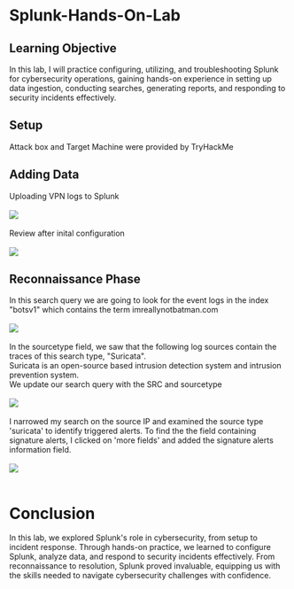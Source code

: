 # Splunk-Hands-On-Lab </br>

## Learning Objective </br>

In this lab, I will practice configuring, utilizing, and troubleshooting Splunk for cybersecurity operations, gaining hands-on experience in setting up data ingestion, conducting searches, generating reports, and responding to security incidents effectively.

## Setup </br>
Attack box and Target Machine were provided by TryHackMe

## Adding Data </br>
Uploading VPN logs to Splunk </br>
 </br>
<img src="https://cdn.discordapp.com/attachments/1237130346454057052/1237483822430421023/image.png?ex=663bd01e&is=663a7e9e&hm=3dc1739e0873b04f669b48a78b5884900bb791b44685e020538aea493553ae5e&"> </br>
 </br>
Review after inital configuration </br>
 </br>
<img src="https://cdn.discordapp.com/attachments/1237130346454057052/1237484724008652943/image.png?ex=663bd0f5&is=663a7f75&hm=8bb88d141f6247362f0aa4331237a12e3c1870f97889f3241d25a5436c44f2b0&"></br>

## Reconnaissance Phase </br>
In this search query we are going to look for the event logs in the index "botsv1" which contains the term imreallynotbatman.com </br>
 </br>
<img src="https://cdn.discordapp.com/attachments/1237130346454057052/1237492169942503464/image.png?ex=663bd7e4&is=663a8664&hm=39c8c40a07ccf7a605c95b800e8f2854995083d852f207752b8793efa37903b1&"> </br>
 </br>
In the sourcetype field, we saw that the following log sources contain the traces of this search type, "Suricata".  </br>
Suricata is an open-source based intrusion detection system and intrusion prevention system. </br>
We update our search query with the SRC and sourcetype  </br>
 </br>
<img src="https://cdn.discordapp.com/attachments/1237130346454057052/1237493049626726522/image.png?ex=663bd8b6&is=663a8736&hm=2c33797894b9a09f072d52c633665f23597b5c5d874837eedea8a744849f9135&"> </br>
 </br>
I narrowed my search on the source IP and examined the source type 'suricata' to identify triggered alerts. To find the the field containing signature alerts, I clicked on 'more fields' and added the signature alerts information field. </br>
 </br>
<img src="https://cdn.discordapp.com/attachments/1237130346454057052/1237493455131771002/image.png?ex=663bd917&is=663a8797&hm=a205019f4ee60441fcfb115a676885f1174ffcb3ead67f7d841c636719965733&"> </br>
 </br>

# Conclusion </br>
In this lab, we explored Splunk's role in cybersecurity, from setup to incident response. Through hands-on practice, we learned to configure Splunk, analyze data, and respond to security incidents effectively. From reconnaissance to resolution, Splunk proved invaluable, equipping us with the skills needed to navigate cybersecurity challenges with confidence.
